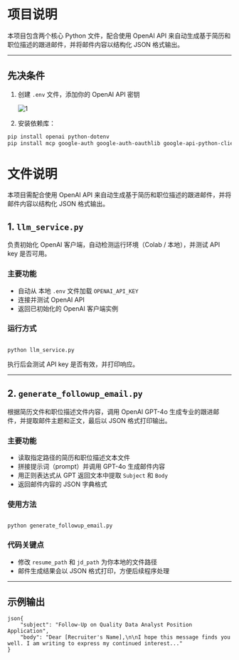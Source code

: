 # 项目说明

本项目包含两个核心 Python 文件，配合使用 OpenAI API 来自动生成基于简历和职位描述的跟进邮件，并将邮件内容以结构化 JSON 格式输出。

---

## 先决条件

1. 创建 `.env` 文件，添加你的 OpenAI API 密钥

   ![1](E:\Project\VirtualJobSeekerAgent\backend\1.png)

1. 安装依赖库：

```bash
pip install openai python-dotenv
pip install mcp google-auth google-auth-oauthlib google-api-python-client
```

# 文件说明

本项目需配合使用 OpenAI API 来自动生成基于简历和职位描述的跟进邮件，并将邮件内容以结构化 JSON 格式输出。

## 1.  `llm_service.py`

负责初始化 OpenAI 客户端，自动检测运行环境（Colab / 本地），并测试 API key 是否可用。

### 主要功能

- 自动从 本地 `.env` 文件加载 `OPENAI_API_KEY`
- 连接并测试 OpenAI API
- 返回已初始化的 OpenAI 客户端实例

### 运行方式

```

python llm_service.py
```

执行后会测试 API key 是否有效，并打印响应。

------

## 2. `generate_followup_email.py`

根据简历文件和职位描述文件内容，调用 OpenAI GPT-4o 生成专业的跟进邮件，并提取邮件主题和正文，最后以 JSON 格式打印输出。

### 主要功能

- 读取指定路径的简历和职位描述文本文件
- 拼接提示词（prompt）并调用 GPT-4o 生成邮件内容
- 用正则表达式从 GPT 返回文本中提取 `Subject` 和 `Body`
- 返回邮件内容的 JSON 字典格式

### 使用方法

```

python generate_followup_email.py
```

### 代码关键点

- 修改 `resume_path` 和 `jd_path` 为你本地的文件路径
- 邮件生成结果会以 JSON 格式打印，方便后续程序处理

------

## 示例输出

```
json{
    "subject": "Follow-Up on Quality Data Analyst Position Application",
    "body": "Dear [Recruiter's Name],\n\nI hope this message finds you well. I am writing to express my continued interest..."
}
```





```bash



```